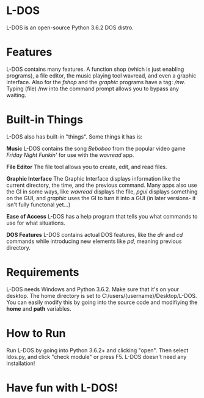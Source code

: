 # L-DOS
L-DOS is an open-source Python 3.6.2 DOS distro.

# Features
L-DOS contains many features. A function shop (which is just enabling programs), a file editor, the music playing tool wavread, and even a graphic interface. Also for the *fshop* and the *graphic* programs have a tag: */nw*. Typing (file) /nw into the command prompt allows you to bypass any waiting. 

# Built-in Things
L-DOS also has built-in "things". Some things it has is:

**Music**
L-DOS contains the song *Beboboo* from the popular video game *Friday Night Funkin'* for use with the *wavread* app.

**File Editor**
The file tool allows you to create, edit, and read files.

**Graphic Interface**
The Graphic Interface displays information like the current directory, the time, and the previous command. Many apps also use the GI in some ways, like *wavread* displays the file, *pgui* displays something on the GUI, and *graphic* uses the GI to turn it into a GUI (in later versions- it isn't fully functonal yet...)

**Ease of Access**
L-DOS has a help program that tells you what commands to use for what situations.

**DOS Features**
L-DOS contains actual DOS features, like the *dir* and *cd* commands while introducing new elements like *pd*, meaning previous directory.

# Requirements
L-DOS needs Windows and Python 3.6.2. Make sure that it's on your desktop. The home directory is set to C:/users/(username)/Desktop/L-DOS. You can easily modify this by going into the source code and modifiying the **home** and **path** variables.

# How to Run
Run L-DOS by going into Python 3.6.2+ and clicking "open". Then select ldos.py, and click "check module" or press F5. L-DOS doesn't need any installation!

# **Have fun with L-DOS!**
